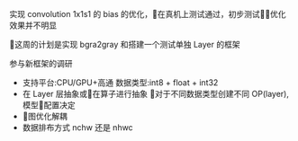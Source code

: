 实现 convolution 1x1s1 的 bias 的优化，在真机上测试通过，初步测试优化效果并不明显

这周的计划是实现 bgra2gray 和搭建一个测试单独 Layer 的框架

参与新框架的调研

- 支持平台:CPU/GPU+高通
  数据类型:int8 + float + int32
- 在 Layer 层抽象或在算子进行抽象
  对于不同数据类型创建不同 OP(layer), 模型配置决定
- 图优化解耦
- 数据排布方式 nchw 还是 nhwc 